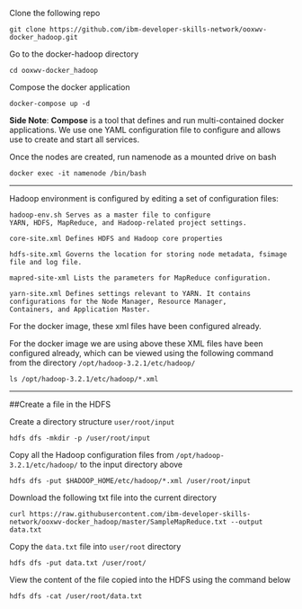 Clone the following repo
```
git clone https://github.com/ibm-developer-skills-network/ooxwv-docker_hadoop.git
```

Go to the docker-hadoop directory
```
cd ooxwv-docker_hadoop
```

Compose the docker application
```
docker-compose up -d
```

**Side Note**: **Compose** is a tool that defines and run multi-contained docker applications. We use one YAML configuration file to configure and allows use to create and start all services.

Once the nodes are created, run namenode as a mounted drive on bash
```
docker exec -it namenode /bin/bash
```
-------------------------------------------------------------------------------------------------------------------------------------------------

Hadoop environment is configured by editing a set of configuration files:

    hadoop-env.sh Serves as a master file to configure YARN, HDFS, MapReduce, and Hadoop-related project settings.

    core-site.xml Defines HDFS and Hadoop core properties

    hdfs-site.xml Governs the location for storing node metadata, fsimage file and log file.

    mapred-site-xml Lists the parameters for MapReduce configuration.

    yarn-site.xml Defines settings relevant to YARN. It contains configurations for the Node Manager, Resource Manager, Containers, and Application Master.

For the docker image, these xml files have been configured already.

For the docker image we are using above these XML files have been configured already, which can be viewed using the following command from the directory ```/opt/hadoop-3.2.1/etc/hadoop/```

```
ls /opt/hadoop-3.2.1/etc/hadoop/*.xml
```

-----------------------------------------------------------------------------------------------------------------------------------------------------

##Create a file in the HDFS

Create a directory structure ```user/root/input```
```
hdfs dfs -mkdir -p /user/root/input
```

Copy all the Hadoop configuration files from ```/opt/hadoop-3.2.1/etc/hadoop/``` to the input directory above
```
hdfs dfs -put $HADOOP_HOME/etc/hadoop/*.xml /user/root/input
```

Download the following txt file into the current directory
```
curl https://raw.githubusercontent.com/ibm-developer-skills-network/ooxwv-docker_hadoop/master/SampleMapReduce.txt --output data.txt 
```

Copy the ```data.txt``` file into ```user/root``` directory
```
hdfs dfs -put data.txt /user/root/
```

View the content of the file copied into the HDFS using the command below
```
hdfs dfs -cat /user/root/data.txt
```






